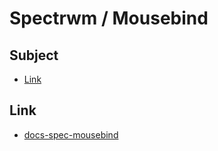 
# Spectrwm / Mousebind


## Subject

* [Link](#link)



## Link

* [docs-spec-mousebind](../../../docs/spec/Mousebind.md)
